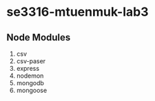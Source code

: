 # se3316-mtuenmuk-lab3

## Node Modules
1. csv
2. csv-paser
3. express
4. nodemon
5. mongodb
6. mongoose

